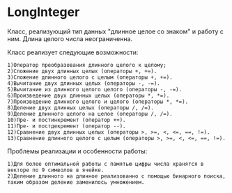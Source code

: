 # LongInteger

Класс, реализующий тип данных "длинное целое со знаком" и работу с ним. Длина целого числа неограниченна.

Класс реализует следующие возможности:

	1)Оператор преобразования длинного целого к целому;
	2)Сложение двух длинных целых (операторы +, +=).
	3)Сложение длинного целого с целым (операторы +, +=).
	4)Вычитание двух длинных целых (операторы -, -=).
	5)Вычитание из длинного целого целого (операторы -, -=).
	6)Произведение двух длинных целых (операторы *, *=).
	7)Произведение длинного целого и целого (операторы *, *=).
	8)Деление двух длинных целых (операторы /, /=).
	9)Деление длинного целого на целое (операторы /, /=).
	10)Пре- и постинкремент (оператор ++).
	11)Пре- и постдекремент (оператор --).
	12)Сравнение двух длинных целых (операторы >, >=, <, <=, ==, !=).
	13)Сравнение длинного целого с целым (операторы >, >=, <, <=, ==, !=).
	
Проблемы реализации и особенности работы:
	
	1)Для более оптимальной работы с памятью цифры числа хранятся в векторе по 9 символов в ячейке.
	2)Деление длинного на длинное реализованно с помощью бинарного поиска, таким образом деление заменилось умножением. 
